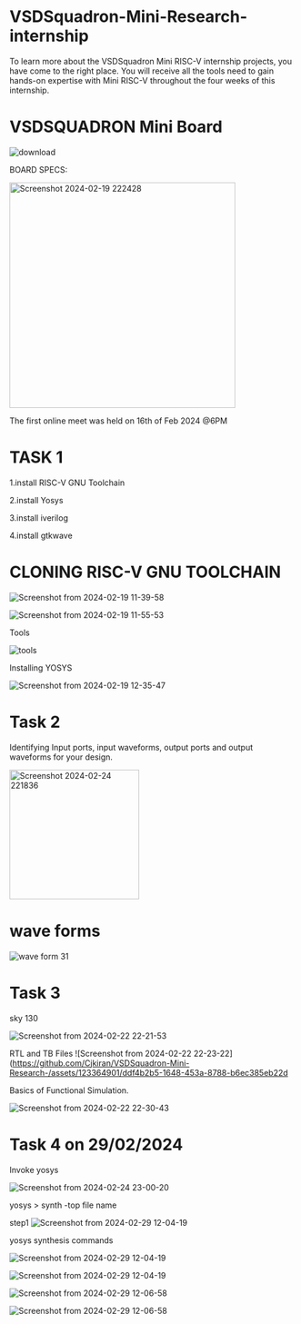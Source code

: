# VSDSquadron-Mini-Research- internship
To learn more about the VSDSquadron Mini RISC-V internship projects, you have come to the right place. You will receive all the tools need to gain hands-on expertise with Mini RISC-V throughout the four weeks of this internship. 
# VSDSQUADRON Mini Board
![download](https://github.com/Cjkiran/VSDSquadron-Mini-Research-/assets/123364901/0a8e7a8c-3680-4139-9668-1d09c3c6b431)

BOARD SPECS:

<img width="397" alt="Screenshot 2024-02-19 222428" src="https://github.com/Cjkiran/VSDSquadron-Mini-Research-/assets/123364901/f02604f0-daaa-4ea7-8fc5-f17dc1b2907a">

The first online meet was held on 16th of Feb 2024 @6PM

# TASK 1

1.install RISC-V GNU Toolchain

2.install Yosys

3.install iverilog

4.install gtkwave

# CLONING RISC-V GNU TOOLCHAIN

![Screenshot from 2024-02-19 11-39-58](https://github.com/Cjkiran/VSDSquadron-Mini-Research-/assets/123364901/3f1fa709-894a-4a25-9497-a5104b071cd4)

![Screenshot from 2024-02-19 11-55-53](https://github.com/Cjkiran/VSDSquadron-Mini-Research-/assets/123364901/7d2b2de9-23a6-41f6-bb27-bf53b2dcb451)

Tools 

![tools](https://github.com/Cjkiran/VSDSquadron-Mini-Research-/assets/123364901/3622bec7-5884-4f6b-be38-43759cc7de50)

Installing YOSYS

![Screenshot from 2024-02-19 12-35-47](https://github.com/Cjkiran/VSDSquadron-Mini-Research-/assets/123364901/e3253415-f8fa-4de3-9700-184827460a80)

# Task 2
Identifying Input ports, input waveforms, output ports and output waveforms for your design.

<img width="228" alt="Screenshot 2024-02-24 221836" src="https://github.com/Cjkiran/VSDSquadron-Mini-Research-/assets/123364901/1d67a707-a94e-442b-a4c6-8619973ab0ae">

 # wave forms 
 ![wave form 31](https://github.com/Cjkiran/VSDSquadron-Mini-Research-/assets/123364901/b99e1ab3-448a-46aa-ab12-6cc53ed51f70)

 # Task 3
 
 sky 130
 
 ![Screenshot from 2024-02-22 22-21-53](https://github.com/Cjkiran/VSDSquadron-Mini-Research-/assets/123364901/b443e08d-29b9-4fb9-bd64-9a144ef0bb0c)
 
 RTL and TB Files 
 ![Screenshot from 2024-02-22 22-23-22](https://github.com/Cjkiran/VSDSquadron-Mini-Research-/assets/123364901/ddf4b2b5-1648-453a-8788-b6ec385eb22d
 
 Basics of Functional Simulation.
 
 ![Screenshot from 2024-02-22 22-30-43](https://github.com/Cjkiran/VSDSquadron-Mini-Research-/assets/123364901/0491a736-c9d8-4a9c-bfb9-516c5e8859ec)

 # Task 4 on 29/02/2024

 Invoke yosys 

 ![Screenshot from 2024-02-24 23-00-20](https://github.com/Cjkiran/VSDSquadron-Mini-Research-/assets/123364901/77facdb0-2532-4204-8e00-e27559298e74)

 yosys > synth -top file name 

 step1
![Screenshot from 2024-02-29 12-04-19](https://github.com/Cjkiran/VSDSquadron-Mini-Research-/assets/123364901/8f703ffd-c356-434e-aed4-b16cdc5318b5)

 yosys synthesis commands 

 ![Screenshot from 2024-02-29 12-04-19](https://github.com/Cjkiran/VSDSquadron-Mini-Research-/assets/123364901/24af13e8-168a-4500-ab20-3ff5a27ec05f)
 
 ![Screenshot from 2024-02-29 12-04-19](https://github.com/Cjkiran/VSDSquadron-Mini-Research-/assets/123364901/0219b606-f052-4696-990e-ddece399127d)
 
 ![Screenshot from 2024-02-29 12-06-58](https://github.com/Cjkiran/VSDSquadron-Mini-Research-/assets/123364901/2458aa36-511e-4e0c-8ff5-56c820b8a4b4)

![Screenshot from 2024-02-29 12-06-58](https://github.com/Cjkiran/VSDSquadron-Mini-Research-/assets/123364901/6af9152b-6dac-460e-8fa4-702ac2789f25)












  

  









